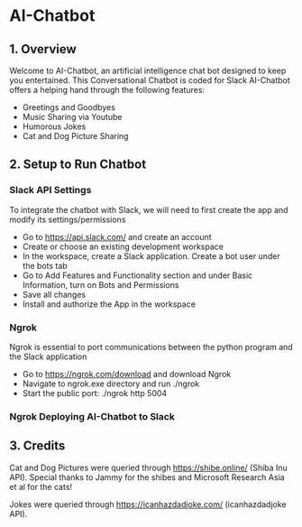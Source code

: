 # AI-Chatbot
## 1. Overview
Welcome to AI-Chatbot, an artificial intelligence chat bot designed to keep you entertained. This Conversational Chatbot is coded for Slack 
AI-Chatbot offers a helping hand through the following features:
- Greetings and Goodbyes
- Music Sharing via Youtube
- Humorous Jokes
- Cat and Dog Picture Sharing
## 2. Setup to Run Chatbot
### Slack API Settings
To integrate the chatbot with Slack, we will need to first create the app and modify its settings/permissions
- Go to https://api.slack.com/ and create an account
- Create or choose an existing development workspace
- In the workspace, create a Slack application. Create a bot user under the bots tab
- Go to Add Features and Functionality section and under Basic Information, turn on Bots and Permissions
- Save all changes
- Install and authorize the App in the workspace
### Ngrok
Ngrok is essential to port communications between the python program and the Slack application
- Go to https://ngrok.com/download and download Ngrok
- Navigate to ngrok.exe directory and run ./ngrok <authtoken>
- Start the public port: ./ngrok http 5004
### Ngrok Deploying AI-Chatbot to Slack
  


## 3. Credits
Cat and Dog Pictures were queried through https://shibe.online/ (Shiba Inu API). Special thanks to Jammy for the shibes and Microsoft Research Asia et al for the cats!

Jokes were queried through https://icanhazdadjoke.com/ (icanhazdadjoke API).

